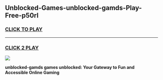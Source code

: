 
## Unblocked-Games-unblocked-gamds-Play-Free-p50rl
<h3>
<a href="https://premium76.site?title=unblocked-gamds&ref=10A">CLICK TO PLAY</a></h3>
<hr>

<h3>
<a href="https://premium76.site?title=unblocked-gamds&ref=10A">CLICK 2 PLAY</a>
  
</h3>

<a href="https://premium76.site?title=unblocked-gamds&ref=10A"><img src="https://clearcache.store/games.png"></a>


**unblocked-gamds games unblocked: Your Gateway to Fun and Accessible Online Gaming**
